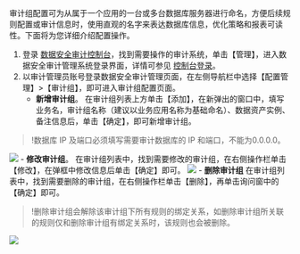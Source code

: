 审计组配置可为从属于一个应用的一台或多台数据库服务器进行命名，方便后续规则配置或审计信息时，使用直观的名字来表达数据库信息，优化策略和报表可读性。下面将为您详细介绍配置操作。
1. 登录 [数据安全审计控制台](https://console.cloud.tencent.com/cds/audit)，找到需要操作的审计系统，单击【管理】，进入数据安全审计管理系统登录界面，详情可参见 [控制台登录](https://cloud.tencent.com/document/product/856/17381)。
2. 以审计管理员账号登录数据安全审计管理页面，在左侧导航栏中选择【配置管理】>【审计组】，即可进入审计组配置页面。
	- **新增审计组**。
在审计组列表上方单击【添加】，在新弹出的窗口中，填写业务名，审计组名称（建议以业务应用名称为基础命名）、数据资产实例、备注信息后，单击【确定】，即可新增审计组。
>!数据库 IP 及端口必须填写需要审计数据库的 IP 和端口，不能为0.0.0.0。
>
![](https://main.qcloudimg.com/raw/04af8094c8dd6619e9fa8325ce12c10d.png)
	- **修改审计组**。
在审计组列表中，找到需要修改的审计组，在右侧操作栏单击【修改】，在弹框中修改信息后单击【确定】即可。
![](https://main.qcloudimg.com/raw/5e73cb51a4911de74cfb0272ae65b3fd.png)
	- **删除审计组**
在审计组列表中，找到需要删除的审计组，在右侧操作栏单击【删除】，再单击询问窗中的【确定】即可。
>!删除审计组会解除该审计组下所有规则的绑定关系，如删除审计组所关联的规则仅和删除审计组有绑定关系时，该规则也会被删除。
>
![](https://main.qcloudimg.com/raw/479e7612fdc1b8b29a5285d28355bbfa.png)
